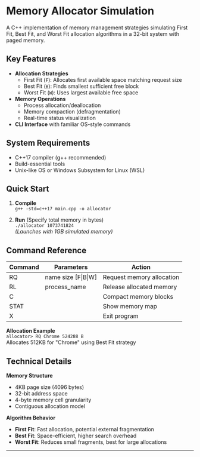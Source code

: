 # Memory Allocator Simulation

A C++ implementation of memory management strategies simulating First Fit, Best Fit, 
and Worst Fit allocation algorithms in a 32-bit system with paged memory.

## Key Features
- **Allocation Strategies**
  - First Fit (`F`): Allocates first available space matching request size
  - Best Fit (`B`): Finds smallest sufficient free block
  - Worst Fit (`W`): Uses largest available free space
- **Memory Operations**
  - Process allocation/deallocation
  - Memory compaction (defragmentation)
  - Real-time status visualization
- **CLI Interface** with familiar OS-style commands

## System Requirements
- C++17 compiler (g++ recommended)
- Build-essential tools
- Unix-like OS or Windows Subsystem for Linux (WSL)

## Quick Start
1. **Compile**  
   `g++ -std=c++17 main.cpp -o allocator`

2. **Run** (Specify total memory in bytes)  
   `./allocator 1073741824`  
   *(Launches with 1GB simulated memory)*

## Command Reference
| Command | Parameters           | Action                                  |
|---------|----------------------|-----------------------------------------|
| RQ      | name size [F\|B\|W] | Request memory allocation               |
| RL      | process_name         | Release allocated memory                |
| C       |                      | Compact memory blocks                   |
| STAT     |                      | Show memory map                         |
| X       |                      | Exit program                            |

**Allocation Example**  
`allocator> RQ Chrome 524288 B`  
Allocates 512KB for "Chrome" using Best Fit strategy

## Technical Details
**Memory Structure**
- 4KB page size (4096 bytes)
- 32-bit address space
- 4-byte memory cell granularity
- Contiguous allocation model

**Algorithm Behavior**
- **First Fit**: Fast allocation, potential external fragmentation
- **Best Fit**: Space-efficient, higher search overhead
- **Worst Fit**: Reduces small fragments, best for large allocations
---





